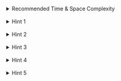 <br>
<details class="hint-accordion">  
    <summary>Recommended Time & Space Complexity</summary>
    <p>
    You should aim for a solution with <code>O(N)</code> time and <code>O(1)</code> space, where <code>N</code> is the length of the given list.
    </p>
</details>

<br>
<details class="hint-accordion">  
    <summary>Hint 1</summary>
    <p>
    A brute force solution would involve storing the nodes of the list into an array, removing the <code>nth</code> node from the array, and then converting the array back into a linked list to return the new head. However, this requires <code>O(N)</code> extra space. Can you think of a better approach to avoid using extra space? Maybe you should first solve with a two pass approach.
    </p>
</details>

<br>
<details class="hint-accordion">  
    <summary>Hint 2</summary>
    <p>
    We can use a two-pass approach by first finding the length of the list, <code>N</code>. Since removing the <code>nth</code> node from the end is equivalent to removing the <code>(N - n)th</code> node from the front, as they both mean the same. How can you remove the node in a linked list? 
    </p>
</details>

<br>
<details class="hint-accordion">  
    <summary>Hint 3</summary>
    <p>
    For example, consider a three-node list <code>[1, 2, 3]</code>. If we want to remove <code>2</code>, we update the <code>next</code> pointer of <code>1</code> (initially pointing to <code>2</code>) to point to the node after <code>2</code>, which is <code>3</code>. After this operation, the list becomes <code>[1, 3]</code>, and we return the head. But, can we think of a more better approach? Maybe a greedy calculation can help.
    </p>
</details>

<br>
<details class="hint-accordion">  
    <summary>Hint 4</summary>
    <p>
    We can solve this in one pass using a greedy approach. Move the <code>first</code> pointer <code>n</code> steps ahead. Then, start another pointer <code>second</code> at the head and iterate both pointers simultaneously until <code>first</code> reaches <code>null</code>. At this point, the <code>second</code> pointer is just before the node to be removed. We then remove the node that is next to the <code>second</code> pointer. Why does this work?
    </p>
</details>

<br>
<details class="hint-accordion">  
    <summary>Hint 5</summary>
    <p>
    This greedy approach works because the <code>second</code> pointer is <code>n</code> nodes behind the <code>first</code> pointer. When the <code>first</code> pointer reaches the end, the <code>second</code> pointer is exactly <code>n</code> nodes from the end. This positioning allows us to remove the <code>nth</code> node from the end efficiently.
    </p>
</details>
